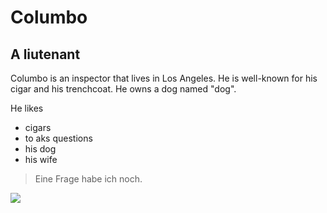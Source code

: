 # Columbo
## A liutenant

Columbo is an inspector that lives in Los Angeles.
He is well-known for his cigar and his trenchcoat.
He owns a dog named "dog".

He likes
* cigars
* to aks questions
* his dog
* his wife

> Eine Frage habe ich noch.

<img src="https://upload.wikimedia.org/wikipedia/en/3/34/ColumboSeasonOne.jpg"/>
